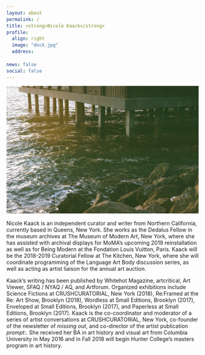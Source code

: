 ```yaml
---
layout: about
permalink: /
title: <strong>Nicole Kaack</strong> 
profile:
  align: right
  image: "dock.jpg"
  address:

news: false
social: false
---
```


<img src="dock.jpg">
<p>Nicole Kaack is an independent curator and writer from Northern California, currently based in Queens, New York. She works as the Dedalus Fellow in the museum archives at The Museum of Modern Art, New York, where she has assisted with archival displays for MoMA’s upcoming 2019 reinstallation as well as for Being Modern at the Fondation Louis Vuitton, Paris. Kaack will be the 2018-2019 Curatorial Fellow at The Kitchen, New York, where she will coordinate programming of the Language Art Body discussion series, as well as acting as artist liaison for the annual art auction.</p>

<p>Kaack’s writing has been published by Whitehot Magazine, artcritical, Art Viewer, SFAQ / NYAQ / AQ, and Artforum. Organized exhibitions include Science Fictions at CRUSHCURATORIAL, New York (2018), Re:Framed at the Re: Art Show, Brooklyn (2018), Wordless at Small Editions, Brooklyn (2017), Enveloped at Small Editions, Brooklyn (2017), and Paperless at Small Editions, Brooklyn (2017). Kaack is the co-coordinator and moderator of a series of artist conversations at CRUSHCURATORIAL, New York, co-founder of the newsletter of <i>missing out</i>, and co-director of the artist publication <i>prompt:</i>. She received her BA in art history and visual art from Columbia University in May 2016 and in Fall 2018 will begin Hunter College’s masters program in art history.</p>
